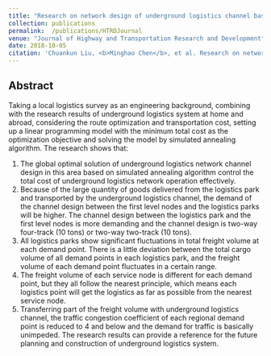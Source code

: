 ```yaml
---
title: "Research on network design of underground logistics channel based on simulated annealing algorithm"
collection: publications
permalink:  /publications/HTRDJournal
venue: "Journal of Highway and Transportation Research and Development"
date: 2018-10-05
citation: 'Chuankun Liu, <b>Minghao Chen</b>, et al. Research on network design of underground logistics channel based on simulated annealing algorithm. <i>Journal of Highway and Transportation Research and Development</i>.'
---
```


## Abstract
Taking a local logistics survey as an engineering background, combining with the research results of underground logistics system at home and abroad, considering the route optimization and transportation cost, setting up a linear programming model with the minimum total cost as the optimization objective and solving the model by simulated annealing algorithm. The research shows that: 
1. The global optimal solution of underground logistics network channel design in this area based on simulated annealing algorithm control the total cost of underground logistics network operation effectively. 
2. Because of the large quantity of goods delivered from the logistics park and transported by the underground logistics channel, the demand of the channel design between the first level nodes and the logistics parks will be higher. The channel design between the logistics park and the first level nodes is more demanding and the channel design is two-way four-track (10 tons) or two-way two-track (10 tons). 
3. All logistics parks show significant fluctuations in total freight volume at each demand point. There is a little deviation between the total cargo volume of all demand points in each logistics park, and the freight volume of each demand point fluctuates in a certain range. 
4. The freight volume of each service node is different for each demand point, but they all follow the nearest principle, which means each logistics point will get the logistics as far as possible from the nearest service node. 
5. Transferring part of the freight volume with underground logistics channel, the traffic congestion coefficient of each regional demand point is reduced to 4 and below and the demand for traffic is basically unimpeded. The research results can provide a reference for the future planning and construction of underground logistics system.

